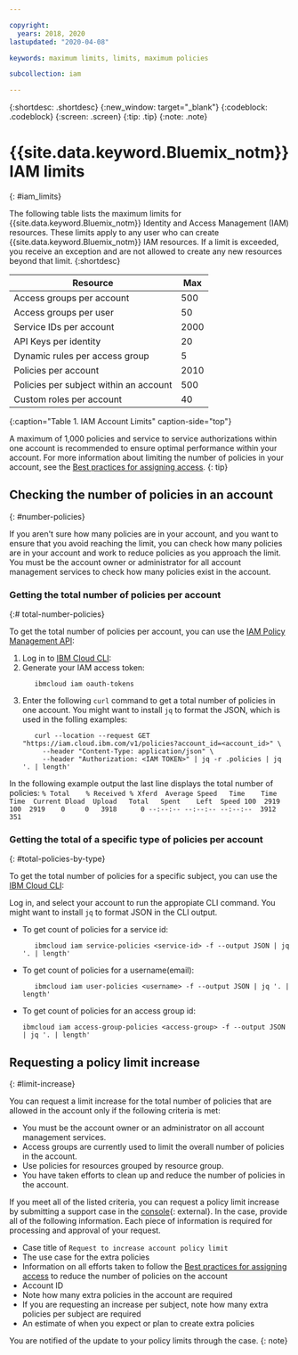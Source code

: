 ```yaml
---

copyright:
  years: 2018, 2020
lastupdated: "2020-04-08"

keywords: maximum limits, limits, maximum policies

subcollection: iam

---
```



{:shortdesc: .shortdesc}
{:new_window: target="_blank"}
{:codeblock: .codeblock}
{:screen: .screen}
{:tip: .tip}
{:note: .note}

# {{site.data.keyword.Bluemix_notm}} IAM limits
{: #iam_limits}

The following table lists the maximum limits for {{site.data.keyword.Bluemix_notm}} Identity and Access Management (IAM) resources. These limits apply to any user who can create {{site.data.keyword.Bluemix_notm}} IAM resources. If a limit is exceeded, you receive an exception and are not allowed to create any new resources beyond that limit.
{:shortdesc}

| Resource                               | Max  |
|----------------------------------------|------|
| Access groups per account              | 500  |
| Access groups per user                 | 50   |
| Service IDs per account                | 2000 |
| API Keys per identity                  | 20   |
| Dynamic rules per access group         | 5    |
| Policies per account                   | 2010 |
| Policies per subject within an account | 500  |
| Custom roles per account               | 40   |
{:caption="Table 1. IAM Account Limits" caption-side="top"}

A maximum of 1,000 policies and service to service authorizations within one account is recommended to ensure optimal performance within your account. For more information about limiting the number of policies in your account, see the [Best practices for assigning access](/docs/iam?topic=iam-account_setup#account_setup).
{: tip}

## Checking the number of policies in an account 
{: #number-policies}

If you aren't sure how many policies are in your account, and you want to ensure that you avoid reaching the limit, you can check how many policies are in your account and work to reduce policies as you approach the limit. You must be the account owner or administrator for all account management services to check how many policies exist in the account.

### Getting the total number of policies per account
{:# total-number-policies}

To get the total number of policies per account, you can use the [IAM Policy Management API](/apidocs/iam-policy-management#get-policies-by-attributes):

1. Log in to [IBM Cloud CLI](/docs/cli?topic=cli-getting-started):
2. Generate your IAM access token: 
    ```
       ibmcloud iam oauth-tokens
    ```
3. Enter the following `curl` command to get a total number of policies in one account. You might want to install `jq` to format the JSON, which is used in the folling examples: 
    ```
       curl --location --request GET "https://iam.cloud.ibm.com/v1/policies?account_id=<account_id>" \
         --header "Content-Type: application/json" \
         --header "Authorization: <IAM TOKEN>" | jq -r .policies | jq '. | length'
    ```
In the following example output the last line displays the total number of policies:
    ```
      % Total    % Received % Xferd  Average Speed   Time    Time     Time  Current
                                     Dload  Upload   Total   Spent    Left  Speed
      100  2919  100  2919    0     0   3918      0 --:--:-- --:--:-- --:--:--  3912
      351
    ```

### Getting the total of a specific type of policies per account
{: #total-policies-by-type}

To get the total number of policies for a specific subject, you can use the [IBM Cloud CLI](/docs/cli?topic=cli-getting-started):

Log in, and select your account to run the appropiate CLI command. You might want to install `jq` to format JSON in the CLI output.
  
* To get count of policies for a service id:
    ```
       ibmcloud iam service-policies <service-id> -f --output JSON | jq '. | length'
    ```
* To get count of policies for a username(email):
    ```
       ibmcloud iam user-policies <username> -f --output JSON | jq '. | length'
    ```
* To get count of policies for an access group id:
    ```
    ibmcloud iam access-group-policies <access-group> -f --output JSON | jq '. | length'
    ```

## Requesting a policy limit increase
{: #limit-increase}

You can request a limit increase for the total number of policies that are allowed in the account only if the following criteria is met: 

* You must be the account owner or an administrator on all account management services.
* Access groups are currently used to limit the overall number of policies in the account.
* Use policies for resources grouped by resource group.
* You have taken efforts to clean up and reduce the number of policies in the account.

If you meet all of the listed criteria, you can request a policy limit increase by submitting a support case in the [console](https://{DomainName}/unifiedsupport/cases/add){: external}. In the case, provide all of the following information. Each piece of information is required for processing and approval of your request.

* Case title of `Request to increase account policy limit`
* The use case for the extra policies
* Information on all efforts taken to follow the [Best practices for assigning access](/docs/iam?topic=iam-account_setup#account_setup) to reduce the number of policies on the account
* Account ID
* Note how many extra policies in the account are required
* If you are requesting an increase per subject, note how many extra policies per subject are required
* An estimate of when you expect or plan to create extra policies

You are notified of the update to your policy limits through the case.
{: note}

